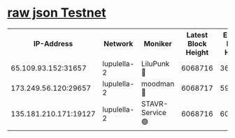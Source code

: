 [raw json Testnet](https://rpc-check.jaclalt.stavr.tech/jaclalt/rpc-jaclalt-result.json)
=

<table><tr><th>IP-Address</th><th>Network</th><th>Moniker</th><th>Latest Block Height</th><th>Earliest Block Height</th><th>Catching Up</th><th>Tx Index</th><th>Voting Power</th><th>Scan Time</th></tr><tr><td>65.109.93.152:31657</td><td>lupulella-2</td><td>LiluPunk 🔴</td><td>6068716</td><td>3688866</td><td>False</td><td>on</td><td>685133</td><td>2024-01-06T08:51:53.667646042UTC</td></tr><tr><td>173.249.56.120:29657</td><td>lupulella-2</td><td>moodman 🔴</td><td>6068717</td><td>5968717</td><td>False</td><td>off</td><td>769094</td><td>2024-01-06T08:52:00.326392916UTC</td></tr><tr><td>135.181.210.171:19127</td><td>lupulella-2</td><td>STAVR-Service 🟢</td><td>6068716</td><td>6068101</td><td>False</td><td>on</td><td>0</td><td>2024-01-06T08:51:53.332428586UTC</td></tr></table>
